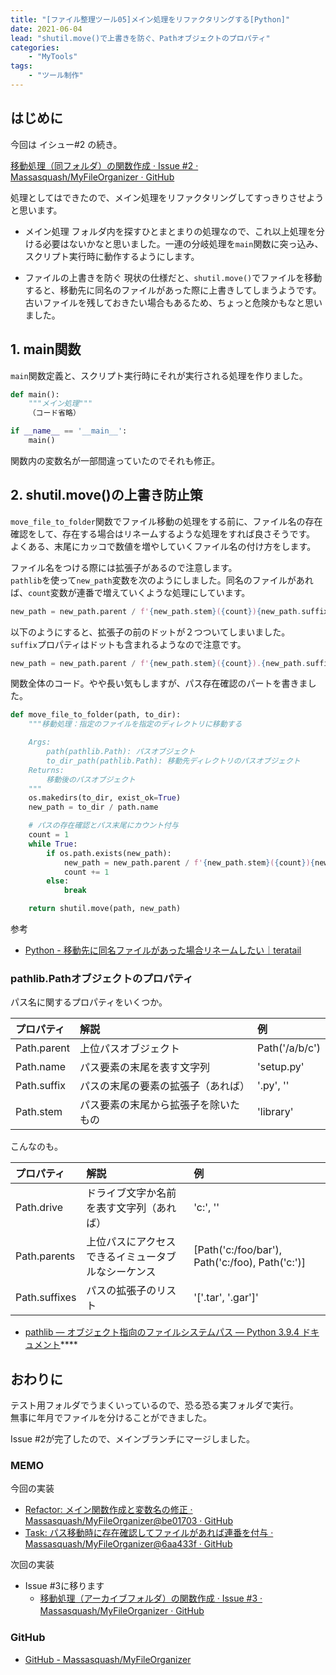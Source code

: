 ```yaml
---
title: "[ファイル整理ツール05]メイン処理をリファクタリングする[Python]"
date: 2021-06-04
lead: "shutil.move()で上書きを防ぐ、Pathオブジェクトのプロパティ"
categories: 
    - "MyTools"
tags: 
    - "ツール制作"
---
```


## はじめに
今回は イシュー#2 の続き。

[移動処理（同フォルダ）の関数作成 · Issue #2 · Massasquash/MyFileOrganizer · GitHub](https://github.com/Massasquash/MyFileOrganizer/issues/2)

処理としてはできたので、メイン処理をリファクタリングしてすっきりさせようと思います。

- メイン処理
フォルダ内を探すひとまとまりの処理なので、これ以上処理を分ける必要はないかなと思いました。一連の分岐処理を`main`関数に突っ込み、スクリプト実行時に動作するようにします。  

- ファイルの上書きを防ぐ
現状の仕様だと、`shutil.move()`でファイルを移動すると、移動先に同名のファイルがあった際に上書きしてしまうようです。古いファイルを残しておきたい場合もあるため、ちょっと危険かもなと思いました。


## 1. main関数
`main`関数定義と、スクリプト実行時にそれが実行される処理を作りました。

```python
def main():
    """メイン処理"""
    （コード省略）

if __name__ == '__main__':
    main()
```

関数内の変数名が一部間違っていたのでそれも修正。

## 2. shutil.move()の上書き防止策
`move_file_to_folder`関数でファイル移動の処理をする前に、ファイル名の存在確認をして、存在する場合はリネームするような処理をすれば良さそうです。  
よくある、末尾にカッコで数値を増やしていくファイル名の付け方をします。

ファイル名をつける際には拡張子があるので注意します。  
`pathlib`を使って`new_path`変数を次のようにしました。同名のファイルがあれば、`count`変数が連番で増えていくような処理にしています。

```python
new_path = new_path.parent / f'{new_path.stem}({count}){new_path.suffix}'
```

以下のようにすると、拡張子の前のドットが２つついてしまいました。  
`suffix`プロパティはドットも含まれるようなので注意です。

```python
new_path = new_path.parent / f'{new_path.stem}({count}).{new_path.suffix}'
```

関数全体のコード。やや長い気もしますが、パス存在確認のパートを書きました。  

```python
def move_file_to_folder(path, to_dir):
    """移動処理：指定のファイルを指定のディレクトリに移動する

    Args:
        path(pathlib.Path): パスオブジェクト
        to_dir_path(pathlib.Path): 移動先ディレクトリのパスオブジェクト 
    Returns:
        移動後のパスオブジェクト
    """
    os.makedirs(to_dir, exist_ok=True)
    new_path = to_dir / path.name

    # パスの存在確認とパス末尾にカウント付与
    count = 1
    while True:
        if os.path.exists(new_path):
            new_path = new_path.parent / f'{new_path.stem}({count}){new_path.suffix}'
            count += 1
        else:
            break

    return shutil.move(path, new_path)
```


参考  
- [Python - 移動先に同名ファイルがあった場合リネームしたい｜teratail](https://teratail.com/questions/145718)


### pathlib.Pathオブジェクトのプロパティ
パス名に関するプロパティをいくつか。

| プロパティ | 解説 | 例 |
| :--- | :--- | :--- |
| Path.parent | 上位パスオブジェクト | Path('/a/b/c') |
| Path.name | パス要素の末尾を表す文字列 | 'setup.py' |
| Path.suffix | パスの末尾の要素の拡張子（あれば） | '.py', '' |
| Path.stem | パス要素の末尾から拡張子を除いたもの | 'library' |

こんなのも。

| プロパティ | 解説 | 例 |
| :--- | :--- | :--- |
| Path.drive | ドライブ文字か名前を表す文字列（あれば） | 'c:', '' |
| Path.parents | 上位パスにアクセスできるイミュータブルなシーケンス | [Path('c:/foo/bar'), Path('c:/foo), Path('c:')] |
| Path.suffixes | パスの拡張子のリスト | '['.tar', '.gar']' |

- [pathlib — オブジェクト指向のファイルシステムパス — Python 3.9.4 ドキュメント](https://docs.python.org/ja/3/library/pathlib.html)****

## おわりに
テスト用フォルダでうまくいっているので、恐る恐る実フォルダで実行。  
無事に年月でファイルを分けることができました。  

Issue #2が完了したので、メインブランチにマージしました。  



### MEMO
今回の実装  
- [Refactor: メイン関数作成と変数名の修正 · Massasquash/MyFileOrganizer@be01703 · GitHub](https://github.com/Massasquash/MyFileOrganizer/commit/be01703c8d5b6afaf75dce39e167383d64710772)
- [Task: パス移動時に存在確認してファイルがあれば連番を付与 · Massasquash/MyFileOrganizer@6aa433f · GitHub](https://github.com/Massasquash/MyFileOrganizer/commit/6aa433fe2de1fae0d155352b6f27b4ea4b72e6f5)

次回の実装
- Issue #3に移ります
  - [移動処理（アーカイブフォルダ）の関数作成 · Issue #3 · Massasquash/MyFileOrganizer · GitHub](https://github.com/Massasquash/MyFileOrganizer/issues/3)
　
### GitHub
- [GitHub - Massasquash/MyFileOrganizer](https://github.com/Massasquash/MyFileOrganizer)
